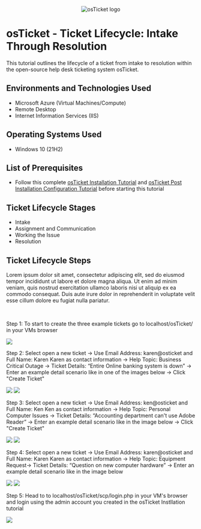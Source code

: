 <p align="center">
<img src="https://i.imgur.com/Clzj7Xs.png" alt="osTicket logo"/>
</p>

<h1>osTicket - Ticket Lifecycle: Intake Through Resolution</h1>
This tutorial outlines the lifecycle of a ticket from intake to resolution within the open-source help desk ticketing system osTicket.<br />

<h2>Environments and Technologies Used</h2>

- Microsoft Azure (Virtual Machines/Compute)
- Remote Desktop
- Internet Information Services (IIS)

<h2>Operating Systems Used </h2>

- Windows 10</b> (21H2)

<h2>List of Prerequisites</h2>

- Follow this complete [osTicket Installation Tutorial](https://github.com/alexanderdrodriguez/osticket-prereqs) and [osTicket Post Installation Configuration Tutorial](https://github.com/alexanderdrodriguez/post-install-config) before starting this tutorial

<h2>Ticket Lifecycle Stages</h2>

- Intake
- Assignment and Communication
- Working the Issue
- Resolution

<h2>Ticket Lifecycle Steps</h2>

<p></p>
<p>
Lorem ipsum dolor sit amet, consectetur adipiscing elit, sed do eiusmod tempor incididunt ut labore et dolore magna aliqua. Ut enim ad minim veniam, quis nostrud exercitation ullamco laboris nisi ut aliquip ex ea commodo consequat. Duis aute irure dolor in reprehenderit in voluptate velit esse cillum dolore eu fugiat nulla pariatur.
</p>
<br />

<p>
</p>
<p>Step 1: To start to create the three example tickets go to localhost/osTicket/ in your VMs browser</p>
<img src="https://i.gyazo.com/195361755337373d51865e00624fa3f7.png">
<p>Step 2: Select open a new ticket -> Use Email Address: karen@osticket and Full Name: Karen Karen as contact information -> Help Topic: Business Critical Outage -> Ticket Details: “Entire Online banking system is down” -> Enter an example detail scenario like in one of the images below -> Click "Create Ticket"</p>
<img src="https://i.gyazo.com/d7cb241a44875fd1867902186e4994a5.png">
<img src="https://i.gyazo.com/5148b6dc6bed31a31690f14e9551a49e.png">
<p>Step 3: Select open a new ticket -> Use Email Address: ken@osticket and Full Name: Ken Ken as contact information -> Help Topic: Personal Computer Issues -> Ticket Details: “Accounting department can't use Adobe Reader” -> Enter an example detail scenario like in the image below -> Click "Create Ticket"</p>
<img src="https://i.gyazo.com/d7cb241a44875fd1867902186e4994a5.png">
<img src="https://i.gyazo.com/97c6f9ba05a47d24be55367dfd01c411.png">
<p>Step 4: Select open a new ticket -> Use Email Address: karen@osticket and Full Name: Karen Karen as contact information -> Help Topic: Equipment Request-> Ticket Details: “Question on new computer hardware” -> Enter an example detail scenario like in the image below</p>
<img src="https://i.gyazo.com/d7cb241a44875fd1867902186e4994a5.png">
<img src="https://i.gyazo.com/8aaab9811bfe47e16960678ecfa3773a.png">
<p>Step 5: Head to to localhost/osTicket/scp/login.php in your VM's browser and login using the admin account you created in the osTicket Instllation tutorial</p>
<img src="https://i.gyazo.com/255cf2560f9907342d99cb6fb5120444.png">
